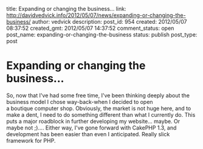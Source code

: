 title: Expanding or changing the business...
link: http://davidvedvick.info/2012/05/07/news/expanding-or-changing-the-business/
author: vedvick
description: 
post_id: 954
created: 2012/05/07 08:37:52
created_gmt: 2012/05/07 14:37:52
comment_status: open
post_name: expanding-or-changing-the-business
status: publish
post_type: post

# Expanding or changing the business...

So, now that I've had some free time, I've been thinking deeply about the business model I chose way-back-when I decided to open a boutique computer shop. Obviously, the market is not huge here, and to make a dent, I need to do something different than what I currently do. This puts a major roadblock in further developing my website... maybe. Or maybe not ;).... Either way, I've gone forward with CakePHP 1.3, and development has been easier than even I anticipated. Really slick framework for PHP.